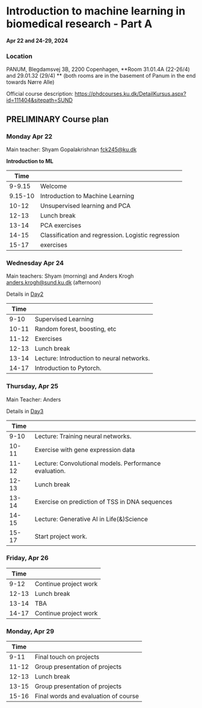 # Introduction to machine learning in biomedical research - Part A
**Apr 22 and 24-29, 2024**

### Location
PANUM, Blegdamsvej 3B, 2200 Copenhagen, 
**Room 31.01.4A (22-26/4) and 29.01.32 (29/4) ** (both rooms are in the basement of Panum in the end towards Nørre Alle)

Official course description:
https://phdcourses.ku.dk/DetailKursus.aspx?id=111404&sitepath=SUND

## PRELIMINARY Course plan

### Monday Apr 22
Main teacher: Shyam Gopalakrishnan <fck245@ku.dk>

**Introduction to ML**

| Time |  |
|---|---|
|9-9.15| Welcome |
|9.15-10| Introduction to Machine Learning |
|10-12| Unsupervised learning and PCA|
|12-13| Lunch break |
|13-14| PCA exercises |
|14-15| Classification and regression. Logistic regression |
|15-17| exercises |

### Wednesday Apr 24
Main teachers: Shyam (morning) and Anders Krogh <anders.krogh@sund.ku.dk> (afternoon)

Details in [Day2](Day2/)

| Time |  |
|---|---|
| 9-10| Supervised Learning |
|10-11| Random forest, boosting, etc
|11-12| Exercises
|12-13| Lunch break |
|13-14| Lecture: Introduction to neural networks.  |
|14-17| Introduction to Pytorch. |

### Thursday, Apr 25
Main Teacher: Anders

Details in [Day3](Day3/)

| Time |  |
|---|---|
| 9-10| Lecture: Training neural networks. |
|10-11| Exercise with gene expression data |
|11-12| Lecture: Convolutional models. Performance evaluation. |
|12-13| Lunch break |
|13-14| Exercise on prediction of TSS in DNA sequences |
|14-15| Lecture: Generative AI in Life(&)Science |
|15-17| Start project work. |

### Friday, Apr 26

| Time |  |
|---|---|
|9-12| Continue project work |
|12-13| Lunch break |
|13-14| TBA |
|14-17| Continue project work |

### Monday, Apr 29

| Time |  |
|---|---|
|9-11| Final touch on projects |
|11-12| Group presentation of projects |
|12-13| Lunch break |
|13-15| Group presentation of projects |
|15-16| Final words and evaluation of course |

